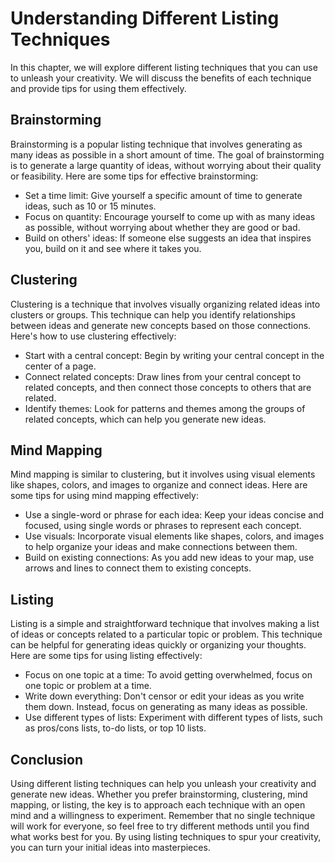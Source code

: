 Understanding Different Listing Techniques
======================================================================================

In this chapter, we will explore different listing techniques that you can use to unleash your creativity. We will discuss the benefits of each technique and provide tips for using them effectively.

Brainstorming
-------------

Brainstorming is a popular listing technique that involves generating as many ideas as possible in a short amount of time. The goal of brainstorming is to generate a large quantity of ideas, without worrying about their quality or feasibility. Here are some tips for effective brainstorming:

* Set a time limit: Give yourself a specific amount of time to generate ideas, such as 10 or 15 minutes.
* Focus on quantity: Encourage yourself to come up with as many ideas as possible, without worrying about whether they are good or bad.
* Build on others' ideas: If someone else suggests an idea that inspires you, build on it and see where it takes you.

Clustering
----------

Clustering is a technique that involves visually organizing related ideas into clusters or groups. This technique can help you identify relationships between ideas and generate new concepts based on those connections. Here's how to use clustering effectively:

* Start with a central concept: Begin by writing your central concept in the center of a page.
* Connect related concepts: Draw lines from your central concept to related concepts, and then connect those concepts to others that are related.
* Identify themes: Look for patterns and themes among the groups of related concepts, which can help you generate new ideas.

Mind Mapping
------------

Mind mapping is similar to clustering, but it involves using visual elements like shapes, colors, and images to organize and connect ideas. Here are some tips for using mind mapping effectively:

* Use a single-word or phrase for each idea: Keep your ideas concise and focused, using single words or phrases to represent each concept.
* Use visuals: Incorporate visual elements like shapes, colors, and images to help organize your ideas and make connections between them.
* Build on existing connections: As you add new ideas to your map, use arrows and lines to connect them to existing concepts.

Listing
-------

Listing is a simple and straightforward technique that involves making a list of ideas or concepts related to a particular topic or problem. This technique can be helpful for generating ideas quickly or organizing your thoughts. Here are some tips for using listing effectively:

* Focus on one topic at a time: To avoid getting overwhelmed, focus on one topic or problem at a time.
* Write down everything: Don't censor or edit your ideas as you write them down. Instead, focus on generating as many ideas as possible.
* Use different types of lists: Experiment with different types of lists, such as pros/cons lists, to-do lists, or top 10 lists.

Conclusion
----------

Using different listing techniques can help you unleash your creativity and generate new ideas. Whether you prefer brainstorming, clustering, mind mapping, or listing, the key is to approach each technique with an open mind and a willingness to experiment. Remember that no single technique will work for everyone, so feel free to try different methods until you find what works best for you. By using listing techniques to spur your creativity, you can turn your initial ideas into masterpieces.
